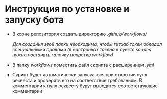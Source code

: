 # **Инструкция по установке и запуску бота** #

- В корне репозитория создать директорию *.github/workflows/*
   
    *Для создания этой папки необходимо, чтобы гитхаб токен обладал специальными правами (в настройках токена в пункте scopes нужно постаивть галочку напротив workflow)*

- В папку *workflows* поместить файл скрипта с расширением *.yml*
- Скрипт будет автоматически запускаться при открытии пулл реквеста и проверять его на соответствие требованиям. В комментарии к пулл реквесту будут выводится соответствующие комментарии